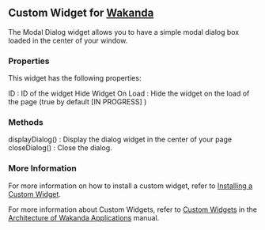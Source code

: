 ## Custom Widget for [Wakanda](http://wakanda.org)The Modal Dialog widget allows you to have a simple modal dialog box loaded in the center of your window.### PropertiesThis widget has the following properties:ID : ID of the widgetHide Widget On Load : Hide the widget on the load of the page (true by default [IN PROGRESS] )### MethodsdisplayDialog() : Display the dialog widget in the center of your pagecloseDialog() : Close the dialog.### More InformationFor more information on how to install a custom widget, refer to [Installing a Custom Widget](http://doc.wakanda.org/WakandaStudio0/help/Title/en/page3869.html#1027761).For more information about Custom Widgets, refer to [Custom Widgets](http://doc.wakanda.org/Wakanda0.v5/help/Title/en/page3863.html "Custom Widgets") in the [Architecture of Wakanda Applications](http://doc.wakanda.org/Wakanda0.v5/help/Title/en/page3844.html "Architecture of Wakanda Applications") manual.